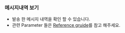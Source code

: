 ### 메시지내역 보기
- 발송 한 메시지 내역을 확인 할 수 있습니다.
- 관련 Parameter 들은 [Reference gruide](https://www.coolsms.co.kr/opage/manual/python/index.html)를 참고 해주세요.
